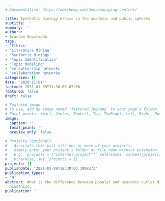 ```yaml
---
# Documentation: https://wowchemy.com/docs/managing-content/

title: Synthetic biology ethics in the academic and public spheres
subtitle: ''
summary: ''
authors:
- Brandon Sepulvado
tags:
- 'Ethics'
- 'Literature Mining'
- 'Synthetic Biology'
- 'Topic Identification'
- 'Topic Modeling'
- 'co-authorship networks'
- 'collaboration networks'
categories: []
date: '2020-11-01'
lastmod: 2021-01-09T11:30:03-07:00
featured: false
draft: false

# Featured image
# To use, add an image named `featured.jpg/png` to your page's folder.
# Focal points: Smart, Center, TopLeft, Top, TopRight, Left, Right, BottomLeft, Bottom, BottomRight.
image:
  caption: ''
  focal_point: ''
  preview_only: false

# Projects (optional).
#   Associate this post with one or more of your projects.
#   Simply enter your project's folder or file name without extension.
#   E.g. `projects = ["internal-project"]` references `content/project/deep-learning/index.md`.
#   Otherwise, set `projects = []`.
projects: []
publishDate: '2021-01-09T18:30:03.300827Z'
publication_types:
- '0'
abstract: What is the difference between popular and academic outlet discussion of
  bioethics.
publication: ''
---
```

